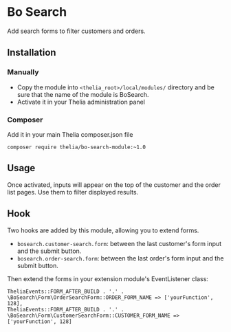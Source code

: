 # Bo Search

Add search forms to filter customers and orders.

## Installation

### Manually

* Copy the module into ```<thelia_root>/local/modules/``` directory and be sure that the name of the module is BoSearch.
* Activate it in your Thelia administration panel

### Composer

Add it in your main Thelia composer.json file

```
composer require thelia/bo-search-module:~1.0
```

## Usage

Once activated, inputs will appear on the top of the customer and the order list pages. Use them to filter displayed results.

## Hook

Two hooks are added by this module, allowing you to extend forms.

- `bosearch.customer-search.form`: between the last customer's form input and the submit button.
- `bosearch.order-search.form`: between the last order's form input and the submit button.


Then extend the forms in your extension module's EventListener class:

```
TheliaEvents::FORM_AFTER_BUILD . '.' . \BoSearch\Form\OrderSearchForm::ORDER_FORM_NAME => ['yourFunction', 128],
TheliaEvents::FORM_AFTER_BUILD . '.' . \BoSearch\Form\CustomerSearchForm::CUSTOMER_FORM_NAME => ['yourFunction', 128]
```
